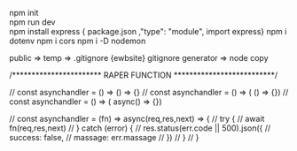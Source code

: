  npm init  
  npm run dev  
   npm install express  { package.json ,"type": "module", import express}
   npm i dotenv
   npm i cors
   npm i -D nodemon


public => temp => .gitignore {ewbsite} gitignore generator => node copy


/*********************** RAPER FUNCTION **************************/

// const asynchandler = () =>  () => {}
// const asynchandler = () => ( () => {})
// const asynchandler = () => ( async() => {})


// const asynchandler = (fn) => async(req,res,next) => {
//     try {
//         await fn(req,res,next)
//     } catch (error) {
//         res.status(err.code || 500).json({
//             success: false,
//             massage: err.massage
//         })
//     }
// }
